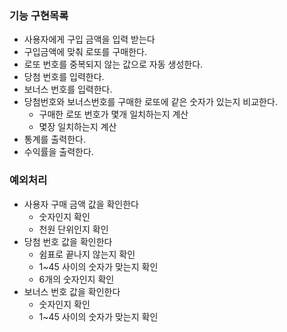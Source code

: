 ### 기능 구현목록
- 사용자에게 구입 금액을 입력 받는다
- 구입금액에 맞춰 로또를 구매한다.
- 로또 번호를 중복되지 않는 값으로 자동 생성한다.
- 당첨 번호를 입력한다.
- 보너스 번호를 입력한다.
- 당첨번호와 보너스번호를 구매한 로또에 같은 숫자가 있는지 비교한다.
  - 구매한 로또 번호가 몇개 일치하는지 계산
  - 몇장 일치하는지 계산
- 통계를 출력한다.
- 수익률을 출력한다.

### 예외처리
- 사용자 구매 금액 값을 확인한다
  - 숫자인지 확인
  - 천원 단위인지 확인
- 당첨 번호 값을 확인한다
  - 쉼표로 끝나지 않는지 확인
  - 1~45 사이의 숫자가 맞는지 확인
  - 6개의 숫자인지 확인
- 보너스 번호 값을 확인한다
  - 숫자인지 확인
  - 1~45 사이의 숫자가 맞는지 확인